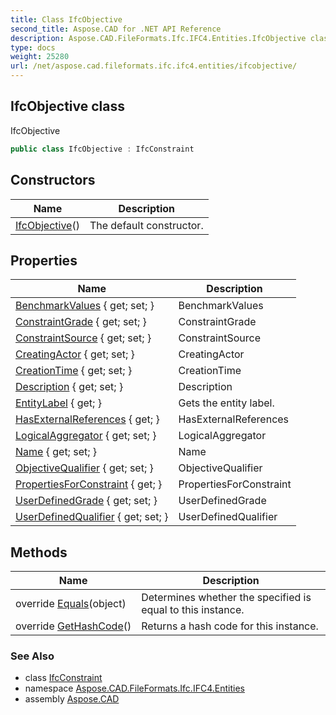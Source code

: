 ```yaml
---
title: Class IfcObjective
second_title: Aspose.CAD for .NET API Reference
description: Aspose.CAD.FileFormats.Ifc.IFC4.Entities.IfcObjective class. IfcObjective
type: docs
weight: 25280
url: /net/aspose.cad.fileformats.ifc.ifc4.entities/ifcobjective/
---
```

## IfcObjective class

IfcObjective

```csharp
public class IfcObjective : IfcConstraint
```

## Constructors

| Name | Description |
| --- | --- |
| [IfcObjective](ifcobjective/)() | The default constructor. |

## Properties

| Name | Description |
| --- | --- |
| [BenchmarkValues](../../aspose.cad.fileformats.ifc.ifc4.entities/ifcobjective/benchmarkvalues/) { get; set; } | BenchmarkValues |
| [ConstraintGrade](../../aspose.cad.fileformats.ifc.ifc4.entities/ifcconstraint/constraintgrade/) { get; set; } | ConstraintGrade |
| [ConstraintSource](../../aspose.cad.fileformats.ifc.ifc4.entities/ifcconstraint/constraintsource/) { get; set; } | ConstraintSource |
| [CreatingActor](../../aspose.cad.fileformats.ifc.ifc4.entities/ifcconstraint/creatingactor/) { get; set; } | CreatingActor |
| [CreationTime](../../aspose.cad.fileformats.ifc.ifc4.entities/ifcconstraint/creationtime/) { get; set; } | CreationTime |
| [Description](../../aspose.cad.fileformats.ifc.ifc4.entities/ifcconstraint/description/) { get; set; } | Description |
| [EntityLabel](../../aspose.cad.fileformats.ifc/ifcentity/entitylabel/) { get; } | Gets the entity label. |
| [HasExternalReferences](../../aspose.cad.fileformats.ifc.ifc4.entities/ifcconstraint/hasexternalreferences/) { get; } | HasExternalReferences |
| [LogicalAggregator](../../aspose.cad.fileformats.ifc.ifc4.entities/ifcobjective/logicalaggregator/) { get; set; } | LogicalAggregator |
| [Name](../../aspose.cad.fileformats.ifc.ifc4.entities/ifcconstraint/name/) { get; set; } | Name |
| [ObjectiveQualifier](../../aspose.cad.fileformats.ifc.ifc4.entities/ifcobjective/objectivequalifier/) { get; set; } | ObjectiveQualifier |
| [PropertiesForConstraint](../../aspose.cad.fileformats.ifc.ifc4.entities/ifcconstraint/propertiesforconstraint/) { get; } | PropertiesForConstraint |
| [UserDefinedGrade](../../aspose.cad.fileformats.ifc.ifc4.entities/ifcconstraint/userdefinedgrade/) { get; set; } | UserDefinedGrade |
| [UserDefinedQualifier](../../aspose.cad.fileformats.ifc.ifc4.entities/ifcobjective/userdefinedqualifier/) { get; set; } | UserDefinedQualifier |

## Methods

| Name | Description |
| --- | --- |
| override [Equals](../../aspose.cad.fileformats.ifc/ifcentity/equals/)(object) | Determines whether the specified is equal to this instance. |
| override [GetHashCode](../../aspose.cad.fileformats.ifc/ifcentity/gethashcode/)() | Returns a hash code for this instance. |

### See Also

* class [IfcConstraint](../ifcconstraint/)
* namespace [Aspose.CAD.FileFormats.Ifc.IFC4.Entities](../../aspose.cad.fileformats.ifc.ifc4.entities/)
* assembly [Aspose.CAD](../../)


